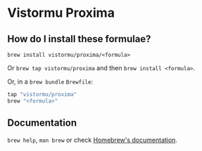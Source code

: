 # Vistormu Proxima

## How do I install these formulae?

`brew install vistormu/proxima/<formula>`

Or `brew tap vistormu/proxima` and then `brew install <formula>`.

Or, in a `brew bundle` `Brewfile`:

```ruby
tap "vistormu/proxima"
brew "<formula>"
```

## Documentation

`brew help`, `man brew` or check [Homebrew's documentation](https://docs.brew.sh).
